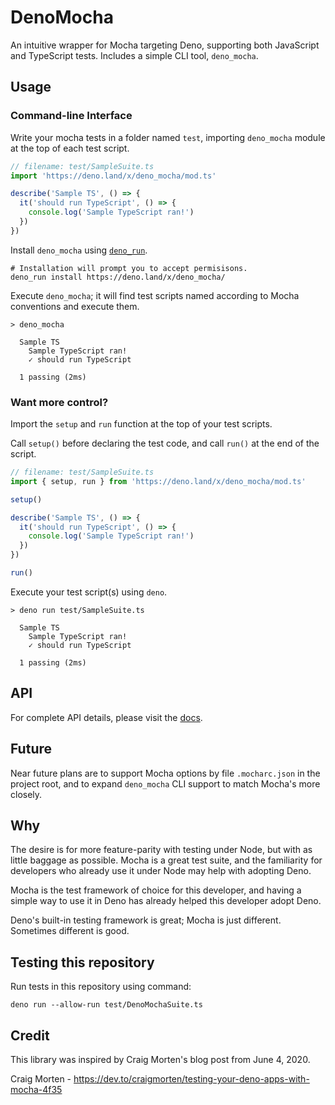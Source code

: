 # DenoMocha

An intuitive wrapper for Mocha targeting Deno, supporting both JavaScript and TypeScript tests. Includes a simple CLI tool, `deno_mocha`.

## Usage

### Command-line Interface

Write your mocha tests in a folder named `test`, importing `deno_mocha` module at the top of each test script.
```TypeScript
// filename: test/SampleSuite.ts
import 'https://deno.land/x/deno_mocha/mod.ts'

describe('Sample TS', () => {
  it('should run TypeScript', () => {
    console.log('Sample TypeScript ran!')
  })
})
```

Install `deno_mocha` using [`deno_run`](https://github.com/aaronhuggins/deno_run).
```shell
# Installation will prompt you to accept permisisons.
deno_run install https://deno.land/x/deno_mocha/
```

Execute `deno_mocha`; it will find test scripts named according to Mocha conventions and execute them.
```shell
> deno_mocha

  Sample TS
    Sample TypeScript ran!
    ✓ should run TypeScript

  1 passing (2ms)
```

### Want more control?

Import the `setup` and `run` function at the top of your test scripts.

Call `setup()` before declaring the test code, and call `run()` at the end of the script.
```TypeScript
// filename: test/SampleSuite.ts
import { setup, run } from 'https://deno.land/x/deno_mocha/mod.ts'

setup()

describe('Sample TS', () => {
  it('should run TypeScript', () => {
    console.log('Sample TypeScript ran!')
  })
})

run()
```

Execute your test script(s) using `deno`.
```shell
> deno run test/SampleSuite.ts

  Sample TS
    Sample TypeScript ran!
    ✓ should run TypeScript

  1 passing (2ms)
```

## API

For complete API details, please visit the [docs](https://ahuggins-nhs.github.io/deno_mocha/globals.html).

## Future

Near future plans are to support Mocha options by file `.mocharc.json` in the project root, and to expand `deno_mocha` CLI support to match Mocha's more closely.

## Why

The desire is for more feature-parity with testing under Node, but with as little baggage as possible. Mocha is a great test suite, and the familiarity for developers who already use it under Node may help with adopting Deno.

Mocha is the test framework of choice for this developer, and having a simple way to use it in Deno has already helped this developer adopt Deno.

Deno's built-in testing framework is great; Mocha is just different. Sometimes different is good.

## Testing this repository

Run tests in this repository using command:

```shell
deno run --allow-run test/DenoMochaSuite.ts
```

## Credit

This library was inspired by Craig Morten's blog post from June 4, 2020.

Craig Morten - https://dev.to/craigmorten/testing-your-deno-apps-with-mocha-4f35
